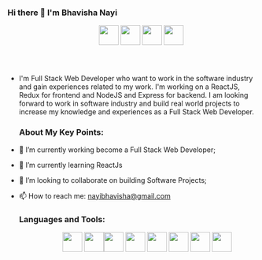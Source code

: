 ### Hi there 👋 I'm Bhavisha Nayi

<Header className="header">
  <div className="logo" />
  <Menu
    theme="dark"
    mode="horizontal"
    defaultSelectedKeys={['11']}
    style={{ lineHeight: '64px' }}
  >
    <Menu.Group> <!-- "align=left" is implied -->
      <Menu.Item key="10"><a href="https://www.linkedin.com/in/bhavisha-nayi-2b683a211/" ><img src="https://user-images.githubusercontent.com/96948878/162975338-3401c380-96fe-43dd-926b-1b401066b7cb.svg" width="40" height="40"></a></Menu.Item>
      <Menu.Item key="12"><a href="https://www.instagram.com/bhavi__281/" ><img src="https://tse3.mm.bing.net/th?id=OIP.7SiksC9ocAIlr7HllOtJfwHaHa&pid=Api&P=0&w=162&h=162" width="40" height="40"></a></Menu.Item>
      <Menu.Item key="14"><a href="https://leetcode.com/nayibhavisha/" ><img src="https://tse3.mm.bing.net/th?id=OIP.ctLg30IjZeZRQU7v7nm0KwHaHa&pid=Api&P=0&w=162&h=162" width="40" height="40"></a></Menu.Item>
      <Menu.Item key="16">
        <a href="https://marvelous-stroopwafel-c4b380.netlify.app/" ><img src="https://tse2.mm.bing.net/th?id=OIP.kPhEz79oc1MCC4KGyDHiFgHaHa&pid=Api&P=0&w=162&h=162" width="40" height="40"></a>
       </Menu.Group>
  </Menu>
</Header>
  
- I'm Full Stack Web Developer who want to work in the software industry and gain experiences related to my work. I'm working on a ReactJS, Redux for frontend and NodeJS and Express for backend. I am looking forward to work in software industry and build real world projects to increase my knowledge and experiences as a Full Stack Web Developer.


  <h3>About My Key Points:</h3>

- 🔭 I’m currently working become a Full Stack Web Developer;
- 🌱 I’m currently learning ReactJs
- 👯 I’m looking to collaborate on building Software Projects; 
- 📫 How to reach me: <a href="nayibhavisha@gmail.com">nayibhavisha@gmail.com</a>
  
  <h3>Languages and Tools:</h3>
  <Header className="header">
  <div className="logo" />
  <Menu
    theme="dark"
    mode="horizontal"
    defaultSelectedKeys={['11']}
    style={{ lineHeight: '64px' }}
  >
    <Menu.Group> <!-- "align=left" is implied -->
      <Menu.Item key="10"><img src="https://user-images.githubusercontent.com/96948878/163176300-6305114c-a737-46e7-ad64-16df8eb17933.svg" width="40" height="40"></Menu.Item>
      <Menu.Item key="12"><img src="https://user-images.githubusercontent.com/96948878/163176467-b82045e3-2936-4475-840a-795bfa3a466b.svg" width="40" height="40" ><img src="https://user-images.githubusercontent.com/96948878/163176526-9c6f00ab-9d1f-43a5-9641-1165f24fda24.svg" width="40" height="40" ></Menu.Item>
      <Menu.Item key="14"><img src="https://user-images.githubusercontent.com/96948878/163176621-01ddb463-2ceb-48b6-a5e2-6b8d93709ea0.svg" width="40" height="40" ></Menu.Item>
      <Menu.Item key="16"><img src="https://user-images.githubusercontent.com/96948878/163177388-81840843-67f3-4ace-9129-dfd6580f2fec.svg" width="40" height="40" ></Menu.Item>
      <Menu.Item key="18"><img src="https://user-images.githubusercontent.com/96948878/163177471-797686d0-7de9-4878-bfd3-5beccb42368d.svg" width="40" height="40" ></Menu.Item>
      <Menu.Item key="20"><img src="https://user-images.githubusercontent.com/96948878/163177580-10c7fed9-6a79-46e8-855b-72c616e747b3.svg" width="40" height="40" ></Menu.Item>
      <Menu.Item key="20"><img src="https://user-images.githubusercontent.com/96948878/163177658-a5547eeb-395d-4418-89cc-d916a89d54b3.svg" width="40" height="40" ></Menu.Item>

  </Menu>
</Header>

    


  
  
